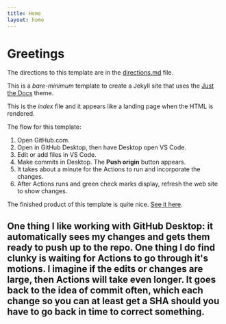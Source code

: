 ```yaml
---
title: Home
layout: home
---
```

# Greetings  
The directions to this template are in the [directions.md](https://john89521.github.io/directions.html) file.

This is a *bare-minimum* template to create a Jekyll site that uses the [Just the Docs] theme. 

This is the _index_ file and it appears like a landing page when the HTML is rendered.  

The flow for this template:
1. Open GitHub.com.   
1. Open in GitHub Desktop, then have Desktop open VS Code.  
1. Edit or add files in VS Code.  
1. Make commits in Desktop. The **Push origin** button appears. 
1. It takes about a minute for the Actions to run and incorporate the changes.  
1. After Actions runs and green check marks display, refresh the web site to show changes.  

The finished product of this template is quite nice. [See it here](https://just-the-docs.com).  

One thing I like working with GitHub Desktop: it automatically sees my changes and gets them ready to push up to the repo.  One thing I do find clunky is waiting for Actions to go through it's motions. I imagine if the edits or changes are large, then Actions will take even longer. It goes back to the idea of commit often, which each change so you can at least get a SHA should you have to go back in time to correct something.  
----

[^1]: [It can take up to 10 minutes for changes to your site to publish after you push the changes to GitHub](https://docs.github.com/en/pages/setting-up-a-github-pages-site-with-jekyll/creating-a-github-pages-site-with-jekyll#creating-your-site).

[Just the Docs]: https://just-the-docs.github.io/just-the-docs/
[GitHub Pages]: https://docs.github.com/en/pages
[README]: https://github.com/just-the-docs/just-the-docs-template/blob/main/README.md
[Jekyll]: https://jekyllrb.com
[GitHub Pages / Actions workflow]: https://github.blog/changelog/2022-07-27-github-pages-custom-github-actions-workflows-beta/
[use this template]: https://github.com/just-the-docs/just-the-docs-template/generate
